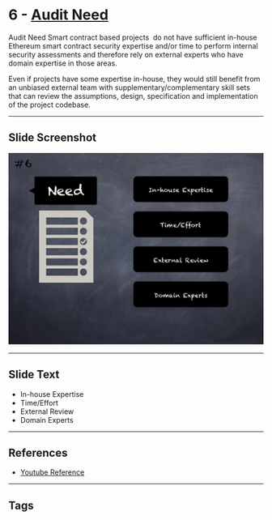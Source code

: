 
# 6 - [Audit Need](./Audit%20Need.md)

Audit Need Smart contract based projects  do not have sufficient in-house Ethereum smart contract security expertise and/or time to perform internal security assessments and therefore rely on external experts who have domain expertise in those areas. 

Even if projects have some expertise in-house, they would still benefit from an unbiased external team with supplementary/complementary skill sets that can review the assumptions, design, specification and implementation of the project codebase.


___
## Slide Screenshot
![006.png](../../images/6.Audit%20Techniques%20and%20Tools%20101/006.png)
___
## Slide Text
- In-house Expertise
- Time/Effort
- External Review
- Domain Experts
___
## References
- [Youtube Reference](https://youtu.be/M0C7z3TE5Go?t=347)
___
## Tags
